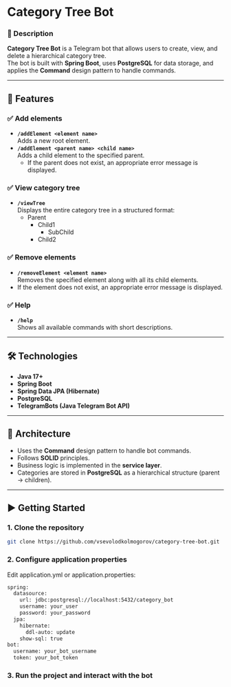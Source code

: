 # Category Tree Bot

### 📌 Description
**Category Tree Bot** is a Telegram bot that allows users to create, view, and delete a hierarchical category tree.  
The bot is built with **Spring Boot**, uses **PostgreSQL** for data storage, and applies the **Command** design pattern to handle commands.

---

## 🚀 Features

### ✅ **Add elements**
- **`/addElement <element name>`**  
  Adds a new root element.
- **`/addElement <parent name> <child name>`**  
  Adds a child element to the specified parent.
    - If the parent does not exist, an appropriate error message is displayed.

### ✅ **View category tree**
- **`/viewTree`**  
  Displays the entire category tree in a structured format:  
  - Parent
    - Child1
      - SubChild
    - Child2

### ✅ **Remove elements**
- **`/removeElement <element name>`**  
  Removes the specified element along with all its child elements.
- If the element does not exist, an appropriate error message is displayed.

### ✅ **Help**
- **`/help`**  
  Shows all available commands with short descriptions.

---

## 🛠️ Technologies
- **Java 17+**
- **Spring Boot**
- **Spring Data JPA (Hibernate)**
- **PostgreSQL**
- **TelegramBots (Java Telegram Bot API)**

---

## 📂 Architecture
- Uses the **Command** design pattern to handle bot commands.
- Follows **SOLID** principles.
- Business logic is implemented in the **service layer**.
- Categories are stored in **PostgreSQL** as a hierarchical structure (parent → children).

---

## ▶️ Getting Started

### 1. Clone the repository
```bash
git clone https://github.com/vsevolodkolmogorov/category-tree-bot.git
```

### 2. Configure application properties

Edit application.yml or application.properties:

```bash
spring:
  datasource:
    url: jdbc:postgresql://localhost:5432/category_bot
    username: your_user
    password: your_password
  jpa:
    hibernate:
      ddl-auto: update
    show-sql: true
bot:
  username: your_bot_username
  token: your_bot_token
```

### 3. Run the project and interact with the bot
